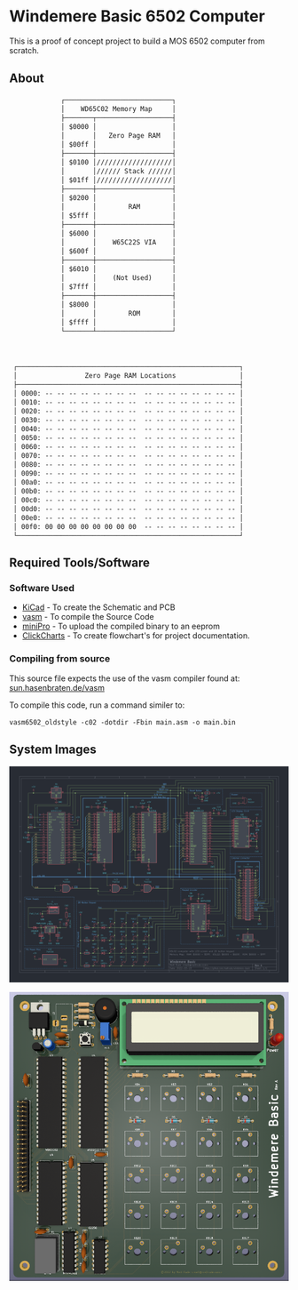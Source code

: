# Windemere Basic 6502 Computer

This is a proof of concept project to build a MOS 6502 computer from scratch.

## About

                 ┌───────────────────────────┐
                 │    WD65C02 Memory Map     │
                 ├───────┬───────────────────┤
                 │ $0000 │                   │
                 │       │   Zero Page RAM   │
                 │ $00ff │                   │
                 ├───────┼───────────────────┤
                 │ $0100 │///////////////////│
                 │       │////// Stack //////│
                 │ $01ff │///////////////////│
                 ├───────┼───────────────────┤
                 │ $0200 │                   │
                 │       │        RAM        │
                 │ $5fff │                   │
                 ├───────┼───────────────────┤
                 │ $6000 │                   │
                 │       │    W65C22S VIA    │
                 │ $600f │                   │
                 ├───────┼───────────────────┤
                 │ $6010 │                   │
                 │       │    (Not Used)     │
                 │ $7fff │                   │
                 ├───────┼───────────────────┤
                 │ $8000 │                   │
                 │       │        ROM        │
                 │ $ffff │                   │
                 └───────┴───────────────────┘



     ┌────────────────────────────────────────────────────────┐
     │                 Zero Page RAM Locations                │
     ├────────────────────────────────────────────────────────┤
     │ 0000: -- -- -- -- -- -- -- --  -- -- -- -- -- -- -- -- │
     │ 0010: -- -- -- -- -- -- -- --  -- -- -- -- -- -- -- -- │
     │ 0020: -- -- -- -- -- -- -- --  -- -- -- -- -- -- -- -- │
     │ 0030: -- -- -- -- -- -- -- --  -- -- -- -- -- -- -- -- │
     │ 0040: -- -- -- -- -- -- -- --  -- -- -- -- -- -- -- -- │
     │ 0050: -- -- -- -- -- -- -- --  -- -- -- -- -- -- -- -- │
     │ 0060: -- -- -- -- -- -- -- --  -- -- -- -- -- -- -- -- │
     │ 0070: -- -- -- -- -- -- -- --  -- -- -- -- -- -- -- -- │
     │ 0080: -- -- -- -- -- -- -- --  -- -- -- -- -- -- -- -- │
     │ 0090: -- -- -- -- -- -- -- --  -- -- -- -- -- -- -- -- │
     │ 00a0: -- -- -- -- -- -- -- --  -- -- -- -- -- -- -- -- │
     │ 00b0: -- -- -- -- -- -- -- --  -- -- -- -- -- -- -- -- │
     │ 00c0: -- -- -- -- -- -- -- --  -- -- -- -- -- -- -- -- │
     │ 00d0: -- -- -- -- -- -- -- --  -- -- -- -- -- -- -- -- │
     │ 00e0: -- -- -- -- -- -- -- --  -- -- -- -- -- -- -- -- │
     │ 00f0: 00 00 00 00 00 00 00 00  -- -- -- -- -- -- -- -- │
     └────────────────────────────────────────────────────────┘

## Required Tools/Software

### Software Used

* [KiCad](https://www.kicad.org/) - To create the Schematic and PCB
* [vasm](http://sun.hasenbraten.de/vasm/) - To compile the Source Code
* [miniPro](https://gitlab.com/DavidGriffith/minipro) - To upload the compiled binary to an eeprom
* [ClickCharts](https://www.nchsoftware.com/chart/index.html) - To create flowchart's for project documentation.

### Compiling from source

This source file expects the use of the vasm compiler found at: [sun.hasenbraten.de/vasm](http://sun.hasenbraten.de/vasm/)

To compile this code, run a command similer to:

    vasm6502_oldstyle -c02 -dotdir -Fbin main.asm -o main.bin

## System Images

![Schematic](Docs/windemere-basic.svg)

![PCB](Docs/windemere-basic.png)
